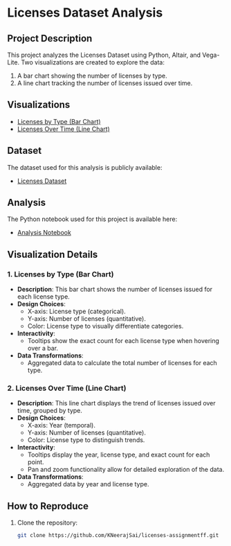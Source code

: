 
# Licenses Dataset Analysis

## Project Description
This project analyzes the Licenses Dataset using Python, Altair, and Vega-Lite. Two visualizations are created to explore the data:
1. A bar chart showing the number of licenses by type.
2. A line chart tracking the number of licenses issued over time.

## Visualizations
- [Licenses by Type (Bar Chart)](https://KNeerajSai.github.io/licenses-assignmentff/licenses_by_type.html)
- [Licenses Over Time (Line Chart)](https://KNeerajSai.github.io/licenses-assignmentff/licenses_over_time.html)

## Dataset
The dataset used for this analysis is publicly available:
- [Licenses Dataset](https://github.com/UIUC-iSchool-DataViz/is445_data/raw/main/licenses_fall2022.csv)

## Analysis
The Python notebook used for this project is available here:
- [Analysis Notebook](https://github.com/KNeerajSai/licenses-assignmentff/blob/main/app.py)

## Visualization Details
### 1. Licenses by Type (Bar Chart)
- **Description**: This bar chart shows the number of licenses issued for each license type.
- **Design Choices**:
  - X-axis: License type (categorical).
  - Y-axis: Number of licenses (quantitative).
  - Color: License type to visually differentiate categories.
- **Interactivity**:
  - Tooltips show the exact count for each license type when hovering over a bar.
- **Data Transformations**:
  - Aggregated data to calculate the total number of licenses for each type.

### 2. Licenses Over Time (Line Chart)
- **Description**: This line chart displays the trend of licenses issued over time, grouped by type.
- **Design Choices**:
  - X-axis: Year (temporal).
  - Y-axis: Number of licenses (quantitative).
  - Color: License type to distinguish trends.
- **Interactivity**:
  - Tooltips display the year, license type, and exact count for each point.
  - Pan and zoom functionality allow for detailed exploration of the data.
- **Data Transformations**:
  - Aggregated data by year and license type.

## How to Reproduce
1. Clone the repository:
   ```bash
   git clone https://github.com/KNeerajSai/licenses-assignmentff.git
